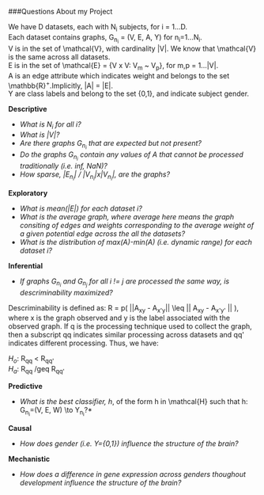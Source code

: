 ###Questions About my Project

We have D datasets, each with N<sub>i</sub> subjects, for i = 1...D.<br/>
Each dataset contains graphs, G<sub>n<sub>i</sub></sub> = (V, E, A, Y) for n<sub>i</sub>=1...N<sub>i</sub>.<br/>
V is in the set of \mathcal\{V\}, with cardinality |V|. We know that \mathcal\{V\} is the same across all datasets.<br/>
E is in the set of \mathcal\{E\} = \{V x V: V<sub>m</sub> ~ V<sub>p</sub>\}, for m,p = 1...|V|.<br/>
A is an edge attribute which indicates weight and belongs to the set \mathbb\{R\}<sup>+</sup>.Implicitly, |A| = |E|. <br/> 
Y are class labels and belong to the set {0,1}, and indicate subject gender.

**Descriptive** <br />
- *What is N<sub>i</sub> for all i?*
- *What is |V|?*
- *Are there graphs G<sub>n<sub>i</sub></sub> that are expected but not present?*
- *Do the graphs G<sub>n<sub>i</sub></sub> contain any values of A that cannot be processed traditionally (i.e. inf, NaN)?*
- *How sparse, |E<sub>n<sub>i</sub></sub>| / |V<sub>n<sub>i</sub></sub>|x|V<sub>n<sub>i</sub></sub>|, are the graphs?*

**Exploratory** <br />
- *What is mean(|E|) for each dataset i?*
- *What is the average graph, where average here means the graph consiting of edges and weights corresponding to the average weight of a given potential edge across the all the datasets?*
- *What is the distribution of max(A)-min(A) (i.e. dynamic range) for each dataset i?*

**Inferential** <br />
- *If graphs G<sub>n<sub>i</sub></sub> and G<sub>n<sub>j</sub></sub> for all i != j are processed the same way, is descriminability maximized?*

Descriminability is defined as: R = p( ||A<sub>xy</sub> - A<sub>x'y</sub>|| \leq || A<sub>xy</sub> - A<sub>x'y'</sub> || ), where x is the graph observed and y is the label associated with the observed graph. If q is the processing technique used to collect the graph, then a subscript qq indicates similar processing across datasets and qq' indicates different processing. Thus, we have:

*H<sub>o</sub>*: R<sub>qq</sub> < R<sub>qq'</sub> <br/>
*H<sub>a</sub>*: R<sub>qq</sub> /geq R<sub>qq'</sub> <br/>

**Predictive** <br />
- *What is the best classifier, h*, of the form h in \mathcal\{H\} such that h: G<sub>n<sub>i</sub></sub>=(V, E, W) \to Y<sub>n<sub>i</sub></sub>?*

**Causal** <br />
- *How does gender (i.e. Y=\{0,1\}) influence the structure of the brain?*

**Mechanistic** <br />
- *How does a difference in gene expression across genders thoughout development influence the structure of the brain?*
